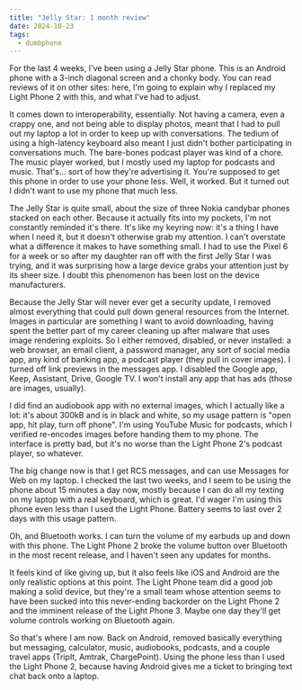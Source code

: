 ```yaml
---
title: "Jelly Star: 1 month review"
date: 2024-10-23
tags:
  - dumbphone
---
```


For the last 4 weeks, I've been using a Jelly Star phone. This is an Android phone with a 3-inch diagonal screen and a chonky body. You can read reviews of it on other sites: here, I'm going to explain why I replaced my Light Phone 2 with this, and what I've had to adjust.

It comes down to interoperability, essentially. Not having a camera, even a crappy one, and not being able to display photos, meant that I had to pull out my laptop a lot in order to keep up with conversations. The tedium of using a high-latency keyboard also meant I just didn't bother participating in conversations much. The bare-bones podcast player was kind of a chore. The music player worked, but I mostly used my laptop for podcasts and music. That's... sort of how they're advertising it. You're supposed to get this phone in order to use your phone less. Well, it worked. But it turned out I didn't want to use my phone that much less.

The Jelly Star is quite small, about the size of three Nokia candybar phones stacked on each other. Because it actually fits into my pockets, I'm not constantly reminded it's there. It's like my keyring now: it's a thing I have when I need it, but it doesn't otherwise grab my attention. I can't overstate what a difference it makes to have something small. I had to use the Pixel 6 for a week or so after my daughter ran off with the first Jelly Star I was trying, and it was surprising how a large device grabs your attention just by its sheer size. I doubt this phenomenon has been lost on the device manufacturers.

Because the Jelly Star will never ever get a security update, I removed almost everything that could pull down general resources from the Internet. Images in particular are something I want to avoid downloading, having spent the better part of my career cleaning up after malware that uses image rendering exploits. So I either removed, disabled, or never installed: a web browser, an email client, a password manager, any sort of social media app, any kind of banking app, a podcast player (they pull in cover images). I turned off link previews in the messages app. I disabled the Google app, Keep, Assistant, Drive, Google TV. I won't install any app that has ads (those are images, usually).


I did find an audiobook app with no external images, which I actually like a lot: it's about 300kB and is in black and white, so my usage pattern is "open app, hit play, turn off phone". I'm using YouTube Music for podcasts, which I verified re-encodes images before handing them to my phone. The interface is pretty bad, but it's no worse than the Light Phone 2's podcast player, so whatever.

The big change now is that I get RCS messages, and can use Messages for Web on my laptop. I checked the last two weeks, and I seem to be using the phone about 15 minutes a day now, mostly because I can do all my texting on my laptop with a real keyboard, which is great. I'd wager I'm using this phone even less than I used the Light Phone. Battery seems to last over 2 days with this usage pattern.

Oh, and Bluetooth works. I can turn the volume of my earbuds up and down with this phone. The Light Phone 2 broke the volume button over Bluetooth in the most recent release, and I haven't seen any updates for months.

It feels kind of like giving up, but it also feels like iOS and Android are the only realistic options at this point. The Light Phone team did a good job making a solid device, but they're a small team whose attention seems to have been sucked into this never-ending backorder on the Light Phone 2 and the imminent release of the Light Phone 3. Maybe one day they'll get volume controls working on Bluetooth again.

So that's where I am now. Back on Android, removed basically everything but messaging, calculator, music, audiobooks, podcasts, and a couple travel apps (TripIt, Amtrak, ChargePoint). Using the phone less than I used the Light Phone 2, because having Android gives me a ticket to bringing text chat back onto a laptop.
